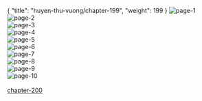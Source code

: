 { "title": "huyen-thu-vuong/chapter-199", "weight": 199 }
<img src="huyen-thu-vuong_0199_01-496e134d5163b4db1aa55f5a037606d4.webp" alt="page-1" origin="http://1.bp.blogspot.com/-hQ17tabIwYk/WtcQA14J2SI/AAAAAAAAAPY/IArPKEYA6owtQup1qKsUuW8PGS0WbKTwQCLcBGAs/s1600/1.jpg?imgmax=0"><br/>
<img src="huyen-thu-vuong_0199_02-c75d2a651732dd60efffdd0bdaa5afb0.webp" alt="page-2" origin="http://1.bp.blogspot.com/-xwkwIJL9c70/WtcQA5smQRI/AAAAAAAAAPU/cNM15WABH54AFXL9a30iKN_jHi0ksW-GwCLcBGAs/s1600/2.jpg?imgmax=0"><br/>
<img src="huyen-thu-vuong_0199_03-44ffa6f9f618d13e70edb8a99c8d8e6f.webp" alt="page-3" origin="http://1.bp.blogspot.com/-nIAA4gFrspA/WtcQBsFWFkI/AAAAAAAAAPc/pSfcBEUr0jIBlkk72AdF_a2QUBP15gxuQCLcBGAs/s1600/3.jpg?imgmax=0"><br/>
<img src="huyen-thu-vuong_0199_04-ca5a5aff8da3a4f62077f50f8ec022fb.webp" alt="page-4" origin="http://1.bp.blogspot.com/-k4e5mPMGvDM/WtcQCCb1p4I/AAAAAAAAAPk/AxgIjfS_DAQqosrMdw3RUgcQ6GunF1bCACLcBGAs/s1600/4.jpg?imgmax=0"><br/>
<img src="huyen-thu-vuong_0199_05-174cf07ce97f2635154759add974c67c.webp" alt="page-5" origin="http://1.bp.blogspot.com/-PO-4-sHKiEM/WtcQCDfCFKI/AAAAAAAAAPg/ymDYe5ZER1U2oEQ0cPBs5lgChAR4e5-1QCLcBGAs/s1600/5.jpg?imgmax=0"><br/>
<img src="huyen-thu-vuong_0199_06-5e5404acfa07426e999486c9677a57fc.webp" alt="page-6" origin="http://1.bp.blogspot.com/-2pooZs0K0m8/WtcQCi0H4UI/AAAAAAAAAPo/YaIf6qNdKhICwRmEFRZxhxLEASCekUTWwCLcBGAs/s1600/6.jpg?imgmax=0"><br/>
<img src="huyen-thu-vuong_0199_07-079deb277f865513644a1299a5ad1a52.webp" alt="page-7" origin="http://1.bp.blogspot.com/-yw-5p2le3G4/WtcQC1gfTvI/AAAAAAAAAPw/OnuKe-tCdUUhPji6_1Vtzyff3ZHeCnT7QCLcBGAs/s1600/7.jpg?imgmax=0"><br/>
<img src="huyen-thu-vuong_0199_08-89185c199a40469710da10fa4f15eb2a.webp" alt="page-8" origin="http://1.bp.blogspot.com/-8m3jLXE7NiM/WtcQC8vZBUI/AAAAAAAAAPs/KTmBAZhRXSkMV33Y_2JKwu6buPMwVfZFACLcBGAs/s1600/8.jpg?imgmax=0"><br/>
<img src="huyen-thu-vuong_0199_09-4f38d55deec4b079f2ecd5367d96bc7e.webp" alt="page-9" origin="http://1.bp.blogspot.com/-d0rTTVDsLC0/WtcQEdkwA3I/AAAAAAAAAP0/5jvtCcKyiBMP1kRjMlNQnKqC01J7rf_VACLcBGAs/s1600/9.jpg?imgmax=0"><br/>
<img src="huyen-thu-vuong_0199_10-850x1156-9dff4ac5e068eb4d750b50c10821a498.webp" alt="page-10" origin="http://1.bp.blogspot.com/-hPg0q9AWzms/WtcQAvKnPVI/AAAAAAAAAPQ/qnad4gU_TWgyvvXhjtvoOd-EmjIQQtm8gCLcBGAs/s1600/10.jpg?imgmax=0"><br/>
<br/><a class="nextchap" href="/huyen-thu-vuong/chapter-200">chapter-200</a>
